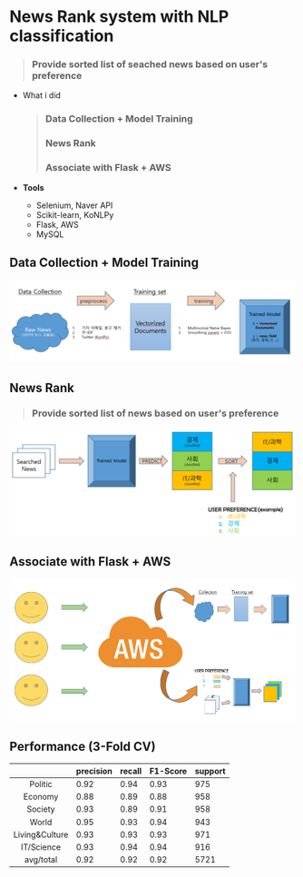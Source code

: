 # News Rank system with NLP classification
> ### Provide sorted list of seached news based on user's preference

- What i did
	> ### Data Collection + Model Training
	> ### News Rank
	> ### Associate with Flask + AWS

- **Tools**
  - Selenium, Naver API
  - Scikit-learn, KoNLPy
  - Flask, AWS
  - MySQL

  
## Data Collection + Model Training 

<img src='img/news_rec.png'>

## News Rank
> ### Provide sorted list of news based on user's preference

<img src='img/news_rank.PNG'>

## Associate with Flask + AWS

<img src='img/news_aws.PNG'>

## Performance (3-Fold CV)

|           	| precision 	| recall 	| F1-Score 	| support 	|
|:---------:	|-----------	|--------	|----------	|---------	|
| Politic      	| 0.92      	| 0.94   	| 0.93     	| 975     	|
| Economy      	| 0.88      	| 0.89   	| 0.88     	| 958     	|
| Society      	| 0.93      	| 0.89   	| 0.91     	| 958     	|
| World      	| 0.95      	| 0.93   	| 0.94     	| 943     	|
| Living&Culture  	| 0.93      	| 0.93   	| 0.93     	| 971     	|
| IT/Science    	| 0.93      	| 0.94   	| 0.94     	| 916     	|
| avg/total 	| 0.92      	| 0.92   	| 0.92     	| 5721    	|

